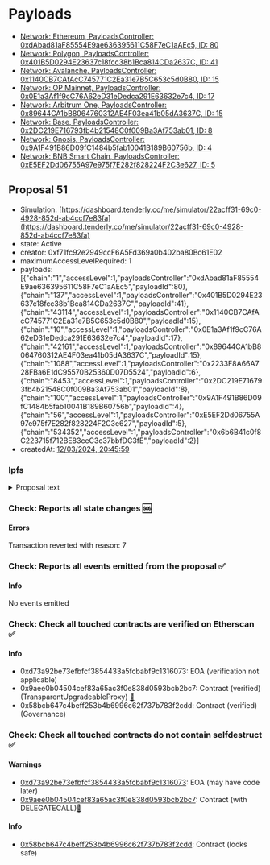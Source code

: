 # Payloads

- [Network: Ethereum, PayloadsController: 0xdAbad81aF85554E9ae636395611C58F7eC1aAEc5, ID: 80](/reports/payloads/1/0xdAbad81aF85554E9ae636395611C58F7eC1aAEc5/80.md)
- [Network: Polygon, PayloadsController: 0x401B5D0294E23637c18fcc38b1Bca814CDa2637C, ID: 41](/reports/payloads/137/0x401B5D0294E23637c18fcc38b1Bca814CDa2637C/41.md)
- [Network: Avalanche, PayloadsController: 0x1140CB7CAfAcC745771C2Ea31e7B5C653c5d0B80, ID: 15](/reports/payloads/43114/0x1140CB7CAfAcC745771C2Ea31e7B5C653c5d0B80/15.md)
- [Network: OP Mainnet, PayloadsController: 0x0E1a3Af1f9cC76A62eD31eDedca291E63632e7c4, ID: 17](/reports/payloads/10/0x0E1a3Af1f9cC76A62eD31eDedca291E63632e7c4/17.md)
- [Network: Arbitrum One, PayloadsController: 0x89644CA1bB8064760312AE4F03ea41b05dA3637C, ID: 15](/reports/payloads/42161/0x89644CA1bB8064760312AE4F03ea41b05dA3637C/15.md)
- [Network: Base, PayloadsController: 0x2DC219E716793fb4b21548C0f009Ba3Af753ab01, ID: 8](/reports/payloads/8453/0x2DC219E716793fb4b21548C0f009Ba3Af753ab01/8.md)
- [Network: Gnosis, PayloadsController: 0x9A1F491B86D09fC1484b5fab10041B189B60756b, ID: 4](/reports/payloads/100/0x9A1F491B86D09fC1484b5fab10041B189B60756b/4.md)
- [Network: BNB Smart Chain, PayloadsController: 0xE5EF2Dd06755A97e975f7E282f828224F2C3e627, ID: 5](/reports/payloads/56/0xE5EF2Dd06755A97e975f7E282f828224F2C3e627/5.md)

## Proposal 51

- Simulation: [https://dashboard.tenderly.co/me/simulator/22acff31-69c0-4928-852d-ab4ccf7e83fa](https://dashboard.tenderly.co/me/simulator/22acff31-69c0-4928-852d-ab4ccf7e83fa)
- state: Active
- creator: 0xf71fc92e2949ccF6A5Fd369a0b402ba80Bc61E02
- maximumAccessLevelRequired: 1
- payloads: [{"chain":"1","accessLevel":1,"payloadsController":"0xdAbad81aF85554E9ae636395611C58F7eC1aAEc5","payloadId":80},{"chain":"137","accessLevel":1,"payloadsController":"0x401B5D0294E23637c18fcc38b1Bca814CDa2637C","payloadId":41},{"chain":"43114","accessLevel":1,"payloadsController":"0x1140CB7CAfAcC745771C2Ea31e7B5C653c5d0B80","payloadId":15},{"chain":"10","accessLevel":1,"payloadsController":"0x0E1a3Af1f9cC76A62eD31eDedca291E63632e7c4","payloadId":17},{"chain":"42161","accessLevel":1,"payloadsController":"0x89644CA1bB8064760312AE4F03ea41b05dA3637C","payloadId":15},{"chain":"1088","accessLevel":1,"payloadsController":"0x2233F8A66A728FBa6E1dC95570B25360D07D5524","payloadId":6},{"chain":"8453","accessLevel":1,"payloadsController":"0x2DC219E716793fb4b21548C0f009Ba3Af753ab01","payloadId":8},{"chain":"100","accessLevel":1,"payloadsController":"0x9A1F491B86D09fC1484b5fab10041B189B60756b","payloadId":4},{"chain":"56","accessLevel":1,"payloadsController":"0xE5EF2Dd06755A97e975f7E282f828224F2C3e627","payloadId":5},{"chain":"534352","accessLevel":1,"payloadsController":"0x6b6B41c0f8C223715f712BE83ceC3c37bbfDC3fE","payloadId":2}]
- createdAt: [12/03/2024, 20:45:59](https://etherscan.io/tx/0x078c4a41243394a23951a4826b239b7c35fb8063dd6dcd613c6ea3fec0d46e3d)

### Ipfs

<details>
  <summary>Proposal text</summary>
  
  
## Simple Summary

This proposal activates the correlated-assets price oracle (CAPO) system for LSTs and fiat-pegged stable coins.

## Motivation

LSTs (Liquid Staking Tokens) are highly correlated to an underlying, with an additional growth component on top of it, and sometimes, slashing dynamics. CAPO for this use case adds an upper side protection. Every time the price adapter is queried, it will get the current ratio of the asset/underlying and compared it with a dynamically calculated upper value of that ratio, using the previously defined parameters. If the current ratio is above the ratio cap, the ratio cap is returned. If not, the current ratio is.

In some cases, the relation between an underlying asset and its correlated is direct, without any type of continuous growth expected. For example, this is the case of USD-pegged stable coins, where USD is the underlying and let's say USDC is the correlated asset. For this type of assets we'll apply the price adapter with the fixed price cap.

## Specification

- [Capped price adapters implementation](https://github.com/bgd-labs/aave-capo)
- [Risk providers parameters recommendations](https://governance.aave.com/t/chaos-labs-correlated-asset-price-oracle-framework/16605/5)

| Asset   | Growth percent | Snapshot delay |
| ------- | -------------- | -------------- |
| wstETH  | 9.68%          | 7 days         |
| rETH    | 9.3%           | 7 days         |
| cbETH   | 8.12%          | 7 days         |
| MaticX  | 10.2%          | 14 days        |
| stMATIC | 10.45%         | 14 days        |
| sAVAX   | 10.1%          | 14 days        |

All stablecoins are capped at 4%, except LUSD, which is capped at 10%.

sDAI is not included at the moment, given the recent un-stability on its growth rate.

Oracles will be updated using `priceFeedsUpdates()` method of the Config Engine on every network. Below is the list of assets per network to be updated:

| Network   | LSTs                    | Stables                                    |
| --------- | ----------------------- | ------------------------------------------ |
| Mainnet   | wstETH, rETH, cbETH     | USDC, USDT, DAI, FRAX, LUSD, crvUSD, pyUSD |
| Arbitrum  | wstETH, rETH            | USDC, USDC.e, USDT, FRAX, LUSD, MAI        |
| Avalanche | sAvax                   | USDC, USDT, DAI.e, FRAX, MAI               |
| Optimism  | wstETH, rETH            | USDC, USDC.e, USDT, DAI, LUSD, sUSD, MAI   |
| Polygon   | wstETH, stMatic, MaticX | USDC, USDC.e, USDT, DAI, MAI               |
| Gnosis    | wstETH                  | USDC, xDAI                                 |
| Base      | wstETH, cbETH           | USDC                                       |
| Metis     |                         | USDC, USDT, m.DAI                          |
| BNB       |                         | USDC, USDT, fdUSD                          |
| Scroll    | wstETH                  | USDC                                       |

# Security

- [Audit by Certora](https://github.com/bgd-labs/aave-capo/blob/main/certora/CAPO%20report.pdf)
- A retrospective test was conducted for the last half year with the parameters provided, which showed that the price was not capped, which is expected

## References

- Payloads: [AaveV3Ethereum](https://github.com/bgd-labs/aave-capo/blob/main/src/contracts/payloads/AaveV3EthereumPayload.sol), [AaveV3Polygon](https://github.com/bgd-labs/aave-capo/blob/main/src/contracts/payloads/AaveV3PolygonPayload.sol), [AaveV3Avalanche](https://github.com/bgd-labs/aave-capo/blob/main/src/contracts/payloads/AaveV3AvalanchePayload.sol), [AaveV3Arbitrum](https://github.com/bgd-labs/aave-capo/blob/main/src/contracts/payloads/AaveV3ArbitrumPayload.sol), [AaveV3Optimism](https://github.com/bgd-labs/aave-capo/blob/main/src/contracts/payloads/AaveV3OptimismPayload.sol), [AaveV3Metis](https://github.com/bgd-labs/aave-capo/blob/main/src/contracts/payloads/AaveV3MetisPayload.sol), [AaveV3Base](https://github.com/bgd-labs/aave-capo/blob/main/src/contracts/payloads/AaveV3BasePayload.sol), [AaveV3Gnosis](https://github.com/bgd-labs/aave-capo/blob/main/src/contracts/payloads/AaveV3GnosisPayload.sol), [AaveV3BNB](https://github.com/bgd-labs/aave-capo/blob/main/src/contracts/payloads/AaveV3BNBPayload.sol), [AaveV3Scroll](https://github.com/bgd-labs/aave-capo/blob/main/src/contracts/payloads/AaveV3ScrollPayload.sol)
- Tests: [AaveV3Ethereum](https://github.com/bgd-labs/aave-capo/tree/main/tests/ethereum), [AaveV3Polygon](https://github.com/bgd-labs/aave-capo/tree/main/tests/polygon), [AaveV3Avalanche](https://github.com/bgd-labs/aave-capo/tree/main/tests/avalanche), [AaveV3Arbitrum](https://github.com/bgd-labs/aave-capo/tree/main/tests/arbitrum), [AaveV3Optimism](https://github.com/bgd-labs/aave-capo/tree/main/tests/optimism), [AaveV3Base](https://github.com/bgd-labs/aave-capo/tree/main/tests/base), [AaveV3Gnosis](https://github.com/bgd-labs/aave-capo/tree/main/tests/gnosis), [AaveV3Scroll](https://github.com/bgd-labs/aave-capo/tree/main/tests/scroll)

## Copyright

Copyright and related rights waived via [CC0](https://creativecommons.org/publicdomain/zero/1.0/).

</details>

### Check: Reports all state changes :sos:

#### Errors

Transaction reverted with reason: 7

### Check: Reports all events emitted from the proposal :white_check_mark:

#### Info

No events emitted

### Check: Check all touched contracts are verified on Etherscan :white_check_mark:

#### Info

- 0xd73a92be73efbfcf3854433a5fcbabf9c1316073: EOA (verification not applicable)
- 0x9aee0b04504cef83a65ac3f0e838d0593bcb2bc7: Contract (verified) (TransparentUpgradeableProxy) [:ghost:](https://github.com/bgd-labs/aave-address-book "GovernanceV3Ethereum.GOVERNANCE")
- 0x58bcb647c4beff253b4b6996c62f737b783f2cdd: Contract (verified) (Governance) 

### Check: Check all touched contracts do not contain selfdestruct :white_check_mark:

#### Warnings

- [0xd73a92be73efbfcf3854433a5fcbabf9c1316073](https://etherscan.io/address/0xd73a92be73efbfcf3854433a5fcbabf9c1316073): EOA (may have code later)
- [0x9aee0b04504cef83a65ac3f0e838d0593bcb2bc7](https://etherscan.io/address/0x9aee0b04504cef83a65ac3f0e838d0593bcb2bc7): Contract (with DELEGATECALL)[:ghost:](https://github.com/bgd-labs/aave-address-book "GovernanceV3Ethereum.GOVERNANCE")

#### Info

- [0x58bcb647c4beff253b4b6996c62f737b783f2cdd](https://etherscan.io/address/0x58bcb647c4beff253b4b6996c62f737b783f2cdd): Contract (looks safe)

